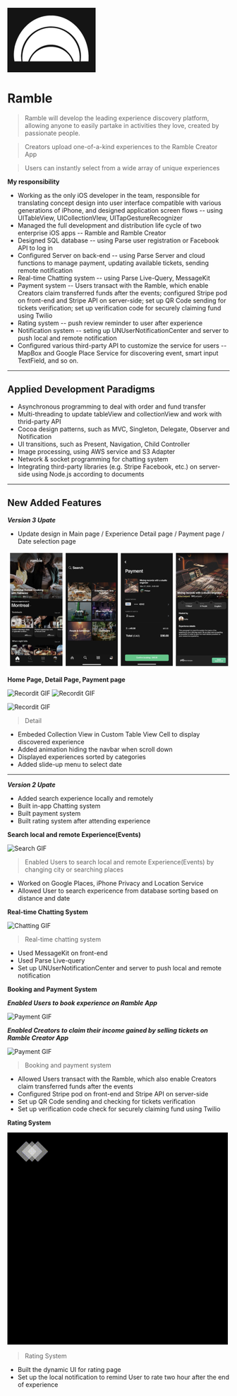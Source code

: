 ![image](https://github.com/ZhangHexiao/RambleApp/blob/master/images/RambleIcon.png)


# Ramble

> Ramble will develop the leading experience discovery platform, allowing anyone to easily partake in activities they love, created by passionate people.

> Creators upload one-of-a-kind experiences to the Ramble Creator App

> Users can instantly select from a wide array of unique experiences

**My responsibility**

- Working as the only iOS developer in the team, responsible for translating concept design into user interface compatible with various generations of iPhone, and designed application screen flows -- using UITableView, UICollectionVIew, UITapGestureRecognizer
- Managed the full development and distribution life cycle of two enterprise iOS apps -- Ramble and Ramble Creator
- Designed SQL database -- using Parse user registration or Facebook API to log in
- Configured Server on back-end -- using Parse Server and cloud functions to manage payment, updating available tickets, sending remote notification
- Real-time Chatting system -- using Parse Live-Query, MessageKit
- Payment system -- Users transact with the Ramble, which enable Creators claim transferred funds after the events; configured Stripe pod on front-end and Stripe API on server-side; set up QR Code sending for tickets verification; set up verification code for securely claiming fund using Twilio
- Rating system -- push review reminder to user after experience
- Notification system -- seting up UNUserNotificationCenter and server to push local and remote notification
- Configured various third-party API to customize the service for users -- MapBox and Google Place Service for discovering event, smart input TextField, and so on. 

---
## Applied Development Paradigms

- Asynchronous programming to deal with order and fund transfer
- Multi-threading to update tableView and collectionView and work with thrid-party API
- Cocoa design patterns, such as MVC, Singleton, Delegate, Observer and Notification 
- UI transitions, such as Present, Navigation, Child Controller
- Image processing, using AWS service and S3 Adapter
- Network & socket programming for chatting system
- Integrating third-party libraries (e.g. Stripe Facebook, etc.) on server-side using Node.js according to documents
---
## New Added Features

***Version 3 Upate***
- Update design in Main page / Experience Detail page / Payment page / Date selection page

[![INSERT YOUR GRAPHIC HERE](https://github.com/ZhangHexiao/RambleApp/blob/master/images/version3.png)]()



**Home Page, Detail Page, Payment page**

![Recordit GIF](https://github.com/ZhangHexiao/RambleApp/blob/master/images/version3Homepage.gif)
![Recordit GIF](https://github.com/ZhangHexiao/RambleApp/blob/master/images/mapFeature.gif)

![Recordit GIF](https://github.com/ZhangHexiao/RambleApp/blob/master/images/version3PaymentPaypage.gif)


> Detail
- Embeded Collection View in Custom Table View Cell to display discovered experience
- Added animation hiding the navbar when scroll down
- Displayed experiences sorted by categories
- Added slide-up menu to select date

---

***Version 2 Upate***
- Added search experience locally and remotely
- Built in-app Chatting system
- Built payment system
- Built rating system after attending experience

**Search local and remote Experience(Events)**

![Search GIF](https://github.com/ZhangHexiao/RambleApp/blob/master/images/SearchAndLocation.gif)

> Enabled Users to search local and remote Experience(Events) by changing city or searching places
- Worked on Google Places, iPhone Privacy and Location Service
- Allowed User to search expericence from database sorting based on distance and date

**Real-time Chatting System**

![Chatting GIF](https://github.com/ZhangHexiao/RambleApp/blob/master/images/chatting.gif)

> Real-time chatting system
- Used MessageKit on front-end
- Used Parse Live-query
- Set up UNUserNotificationCenter and server to push local and remote notification

**Booking and Payment System**

***Enabled Users to book experience on Ramble App***

![Payment GIF](https://github.com/ZhangHexiao/RambleApp/blob/master/images/PaymentUser.gif)

***Enabled Creators to claim their income gained by selling tickets on Ramble Creator App***

![Payment GIF](https://github.com/ZhangHexiao/RambleApp/blob/master/images/PaymentCreator.gif)

> Booking and payment system

- Allowed Users transact with the Ramble, which also enable Creators claim transferred funds after the events
- Configured Stripe pod on front-end and Stripe API on server-side
- Set up QR Code sending and checking for tickets verification 
- Set up verification code check for securely claiming fund using Twilio

**Rating System**

![Rating GIF](https://github.com/ZhangHexiao/RambleApp/blob/master/images/RatingSystem.gif)

> Rating System

- Built the dynamic UI for rating page
- Set up the local notification to remind User to rate two hour after the end of experience


